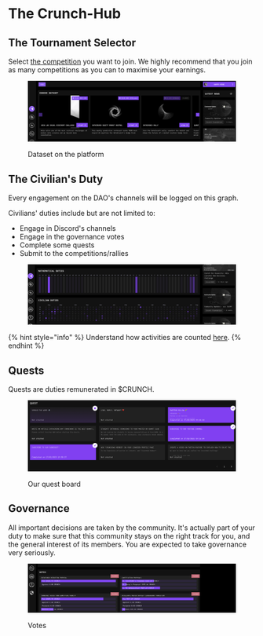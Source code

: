 # The Crunch-Hub

## The Tournament Selector

Select [the competition](https://hub.crunchdao.com/home) you want to join. We highly recommend that you join as many competitions as you can to maximise your earnings.

<figure><img src=".gitbook/assets/image (5).png" alt=""><figcaption><p>Dataset on the platform</p></figcaption></figure>

## The Civilian's Duty

Every engagement on the DAO's channels will be logged on this graph.

Civilians' duties include but are not limited to:

* Engage in Discord's channels
* Engage in the governance votes
* Complete some quests
* Submit to the competitions/rallies

<figure><img src=".gitbook/assets/image (6).png" alt=""><figcaption></figcaption></figure>

{% hint style="info" %}
Understand how activities are counted [here](crunch-hub/the-crunch-hub/activity-graphs.md).
{% endhint %}

## Quests

Quests are duties remunerated in $CRUNCH.

<figure><img src=".gitbook/assets/image (23).png" alt=""><figcaption><p>Our quest board</p></figcaption></figure>

## Governance

All important decisions are taken by the community. It's actually part of your duty to make sure that this community stays on the right track for you, and the general interest of its members. You are expected to take governance very seriously.&#x20;

<figure><img src=".gitbook/assets/image (7).png" alt=""><figcaption><p>Votes</p></figcaption></figure>

